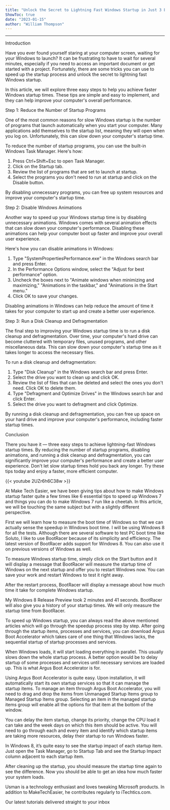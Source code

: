 ```yaml
---
title: "Unlock the Secret to Lightning Fast Windows Startup in Just 3 Easy Steps!"
ShowToc: true 
date: "2023-01-15"
author: "William Thompson"
---
```

*****
Introduction

Have you ever found yourself staring at your computer screen, waiting for your Windows to launch? It can be frustrating to have to wait for several minutes, especially if you need to access an important document or get started with a project. Fortunately, there are some tricks you can use to speed up the startup process and unlock the secret to lightning fast Windows startup.

In this article, we will explore three easy steps to help you achieve faster Windows startup times. These tips are simple and easy to implement, and they can help improve your computer's overall performance.

Step 1: Reduce the Number of Startup Programs

One of the most common reasons for slow Windows startup is the number of programs that launch automatically when you start your computer. Many applications add themselves to the startup list, meaning they will open when you log on. Unfortunately, this can slow down your computer's startup time.

To reduce the number of startup programs, you can use the built-in Windows Task Manager. Here's how:

1. Press Ctrl+Shift+Esc to open Task Manager.
2. Click on the Startup tab.
3. Review the list of programs that are set to launch at startup.
4. Select the programs you don't need to run at startup and click on the Disable button.

By disabling unnecessary programs, you can free up system resources and improve your computer's startup time.

Step 2: Disable Windows Animations

Another way to speed up your Windows startup time is by disabling unnecessary animations. Windows comes with several animation effects that can slow down your computer's performance. Disabling these animations can help your computer boot up faster and improve your overall user experience.

Here's how you can disable animations in Windows:

1. Type "SystemPropertiesPerformance.exe" in the Windows search bar and press Enter.
2. In the Performance Options window, select the "Adjust for best performance" option.
3. Uncheck the boxes next to "Animate windows when minimizing and maximizing," "Animations in the taskbar," and "Animations in the Start menu."
4. Click OK to save your changes.

Disabling animations in Windows can help reduce the amount of time it takes for your computer to start up and create a better user experience.

Step 3: Run a Disk Cleanup and Defragmentation

The final step to improving your Windows startup time is to run a disk cleanup and defragmentation. Over time, your computer's hard drive can become cluttered with temporary files, unused programs, and other miscellaneous data. This can slow down your computer's startup time as it takes longer to access the necessary files.

To run a disk cleanup and defragmentation:

1. Type "Disk Cleanup" in the Windows search bar and press Enter.
2. Select the drive you want to clean up and click OK.
3. Review the list of files that can be deleted and select the ones you don't need. Click OK to delete them.
4. Type "Defragment and Optimize Drives" in the Windows search bar and click Enter.
5. Select the drive you want to defragment and click Optimize.

By running a disk cleanup and defragmentation, you can free up space on your hard drive and improve your computer's performance, including faster startup times.

Conclusion

There you have it — three easy steps to achieve lightning-fast Windows startup times. By reducing the number of startup programs, disabling animations, and running a disk cleanup and defragmentation, you can significantly improve your computer's performance and create a better user experience. Don't let slow startup times hold you back any longer. Try these tips today and enjoy a faster, more efficient computer.

{{< youtube 2UZr6h6C38w >}} 



At Make Tech Easier, we have been giving tips about how to make Windows startup faster quite a few times like 6 essential tips to speed up Windows 7 and things you can do to make Windows 7 run like a cheetah. In this article, we will be touching the same subject but with a slightly different perspective.
 
First we will learn how to measure the boot time of Windows so that we can actually sense the speedup in Windows boot time. I will be using Windows 8 for all the tests. Although there are several software to test PC boot time like Soluto, I like to use BootRacer because of its simplicity and efficiency. The latest version of BootRacer adds support for Windows 8. You can also use it on previous versions of Windows as well.
 

 
To measure Windows startup time, simply click on the Start button and it will display a message that BootRacer will measure the startup time of Windows on the next startup and offer you to restart Windows now. You can save your work and restart Windows to test it right away.
 
After the restart process, BootRacer will display a message about how much time it take for complete Windows startup.
 
My Windows 8 Release Preview took 2 minutes and 41 seconds. BootRacer will also give you a history of your startup times. We will only measure the startup time from BootRacer.
 
To speed up Windows startup, you can always read the above mentioned articles which will go through the speedup process step by step. After going through the startup items, processes and services, you can download Argus Boot Accelerator which takes care of one thing that Windows lacks, the sequential startup of startup processes and services.
 
When Windows loads, it will start loading everything in parallel. This usually slows down the whole startup process. A better option would be to delay startup of some processes and services until necessary services are loaded up. This is what Argus Boot Accelerator is for.
 
Using Argus Boot Accelerator is quite easy. Upon installation, it will automatically start its own startup services so that it can manage the startup items. To manage an item through Argus Boot Accelerator, you will need to drag and drop the items from Unmanaged Startup Items group to Managed Startup Items group. Selecting an item in the managed startup items group will enable all the options for that item at the bottom of the window.
 
You can delay the item startup, change its priority, change the CPU load it can take and the week days on which this item should be active. You will need to go through each and every item and identify which startup items are taking more resources, delay their startup to run Windows faster.
 
In Windows 8, it’s quite easy to see the startup impact of each startup item. Just open the Task Manager, go to Startup Tab and see the Startup Impact column adjacent to each startup item.
 
After cleaning up the startup, you should measure the startup time again to see the difference. Now you should be able to get an idea how much faster your system loads.
 
Usman is a technology enthusiast and loves tweaking Microsoft products. In addition to MakeTechEasier, he contributes regularly to iTechtics.com.
 
Our latest tutorials delivered straight to your inbox




